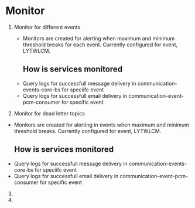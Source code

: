 # Monitor
1. Monitor for different events
   - Monitors are created for alerting when maximum and minimum threshold breaks for each event. Currently configured for event, LYTWLCM.
     ## How is services monitored
   - Query logs for successfull message delivery in communication-events-core-bs for speciifc event
   - Query logs for successfull email delivery in communication-event-pcm-consumer for specific event

2. Monitor for dead letter topics
  - Monitors are created for alerting in events when maximum and minimum threshold breaks. Currently configured for event, LYTWLCM.
     ## How is services monitored
   - Query logs for successfull message delivery in communication-events-core-bs for speciifc event
   - Query logs for successfull email delivery in communication-event-pcm-consumer for specific event
3. 
4. 
   
   
